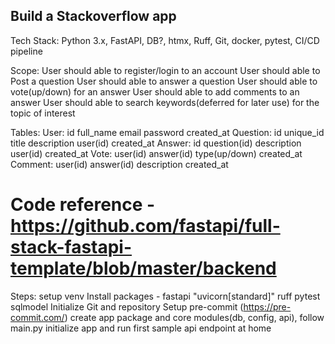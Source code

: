 ## Build a Stackoverflow app

Tech Stack:
Python 3.x, FastAPI, DB?, htmx, Ruff, Git, docker, pytest, CI/CD pipeline

Scope:
User should able to register/login to an account
User should able to Post a question
User should able to answer a question
User should able to vote(up/down) for an answer
User should able to add comments to an answer
User should able to search keywords(deferred for later use) for the topic of interest

Tables:
User:
    id
    full_name
    email
    password
    created_at
Question:
    id
    unique_id
    title
    description
    user(id)
    created_at
Answer:
    id
    question(id)
    description
    user(id)
    created_at
Vote:
    user(id)
    answer(id)
    type(up/down)
    created_at
Comment:
    user(id)
    answer(id)
    description
    created_at

# Code reference - https://github.com/fastapi/full-stack-fastapi-template/blob/master/backend
Steps:
    setup venv
    Install packages - fastapi "uvicorn[standard]" ruff pytest sqlmodel
    Initialize Git and repository
    Setup pre-commit (https://pre-commit.com/)
    create app package and core modules(db, config, api), follow main.py
    initialize app and run first sample api endpoint at home